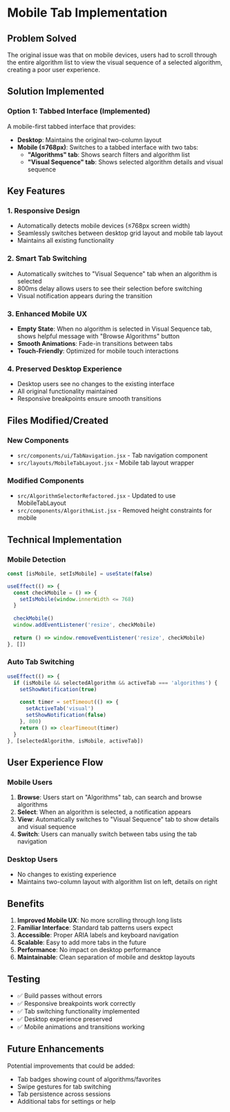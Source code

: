 # Mobile Tab Implementation

## Problem Solved

The original issue was that on mobile devices, users had to scroll through the entire algorithm list to view the visual sequence of a selected algorithm, creating a poor user experience.

## Solution Implemented

### Option 1: Tabbed Interface (Implemented)

A mobile-first tabbed interface that provides:
- **Desktop**: Maintains the original two-column layout
- **Mobile (≤768px)**: Switches to a tabbed interface with two tabs:
  - **"Algorithms" tab**: Shows search filters and algorithm list
  - **"Visual Sequence" tab**: Shows selected algorithm details and visual sequence

## Key Features

### 1. Responsive Design
- Automatically detects mobile devices (≤768px screen width)
- Seamlessly switches between desktop grid layout and mobile tab layout
- Maintains all existing functionality

### 2. Smart Tab Switching
- Automatically switches to "Visual Sequence" tab when an algorithm is selected
- 800ms delay allows users to see their selection before switching
- Visual notification appears during the transition

### 3. Enhanced Mobile UX
- **Empty State**: When no algorithm is selected in Visual Sequence tab, shows helpful message with "Browse Algorithms" button
- **Smooth Animations**: Fade-in transitions between tabs
- **Touch-Friendly**: Optimized for mobile touch interactions

### 4. Preserved Desktop Experience
- Desktop users see no changes to the existing interface
- All original functionality maintained
- Responsive breakpoints ensure smooth transitions

## Files Modified/Created

### New Components
- `src/components/ui/TabNavigation.jsx` - Tab navigation component
- `src/layouts/MobileTabLayout.jsx` - Mobile tab layout wrapper

### Modified Components
- `src/AlgorithmSelectorRefactored.jsx` - Updated to use MobileTabLayout
- `src/components/AlgorithmList.jsx` - Removed height constraints for mobile

## Technical Implementation

### Mobile Detection
```javascript
const [isMobile, setIsMobile] = useState(false)

useEffect(() => {
  const checkMobile = () => {
    setIsMobile(window.innerWidth <= 768)
  }
  
  checkMobile()
  window.addEventListener('resize', checkMobile)
  
  return () => window.removeEventListener('resize', checkMobile)
}, [])
```

### Auto Tab Switching
```javascript
useEffect(() => {
  if (isMobile && selectedAlgorithm && activeTab === 'algorithms') {
    setShowNotification(true)
    
    const timer = setTimeout(() => {
      setActiveTab('visual')
      setShowNotification(false)
    }, 800)
    return () => clearTimeout(timer)
  }
}, [selectedAlgorithm, isMobile, activeTab])
```

## User Experience Flow

### Mobile Users
1. **Browse**: Users start on "Algorithms" tab, can search and browse algorithms
2. **Select**: When an algorithm is selected, a notification appears
3. **View**: Automatically switches to "Visual Sequence" tab to show details and visual sequence
4. **Switch**: Users can manually switch between tabs using the tab navigation

### Desktop Users
- No changes to existing experience
- Maintains two-column layout with algorithm list on left, details on right

## Benefits

1. **Improved Mobile UX**: No more scrolling through long lists
2. **Familiar Interface**: Standard tab patterns users expect
3. **Accessible**: Proper ARIA labels and keyboard navigation
4. **Scalable**: Easy to add more tabs in the future
5. **Performance**: No impact on desktop performance
6. **Maintainable**: Clean separation of mobile and desktop layouts

## Testing

- ✅ Build passes without errors
- ✅ Responsive breakpoints work correctly
- ✅ Tab switching functionality implemented
- ✅ Desktop experience preserved
- ✅ Mobile animations and transitions working

## Future Enhancements

Potential improvements that could be added:
- Tab badges showing count of algorithms/favorites
- Swipe gestures for tab switching
- Tab persistence across sessions
- Additional tabs for settings or help 